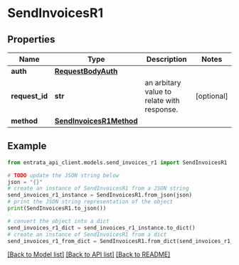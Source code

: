 # SendInvoicesR1


## Properties

Name | Type | Description | Notes
------------ | ------------- | ------------- | -------------
**auth** | [**RequestBodyAuth**](RequestBodyAuth.md) |  | 
**request_id** | **str** | an arbitary value to relate with response. | [optional] 
**method** | [**SendInvoicesR1Method**](SendInvoicesR1Method.md) |  | 

## Example

```python
from entrata_api_client.models.send_invoices_r1 import SendInvoicesR1

# TODO update the JSON string below
json = "{}"
# create an instance of SendInvoicesR1 from a JSON string
send_invoices_r1_instance = SendInvoicesR1.from_json(json)
# print the JSON string representation of the object
print(SendInvoicesR1.to_json())

# convert the object into a dict
send_invoices_r1_dict = send_invoices_r1_instance.to_dict()
# create an instance of SendInvoicesR1 from a dict
send_invoices_r1_from_dict = SendInvoicesR1.from_dict(send_invoices_r1_dict)
```
[[Back to Model list]](../README.md#documentation-for-models) [[Back to API list]](../README.md#documentation-for-api-endpoints) [[Back to README]](../README.md)



